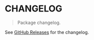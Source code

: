 # CHANGELOG

> Package changelog.

See [GitHub Releases](https://github.com/stdlib-js/stats-base-dmaxabs/releases) for the changelog.